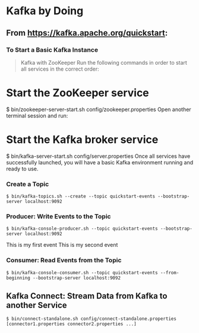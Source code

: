 # Kafka by Doing


## From https://kafka.apache.org/quickstart:
### To Start a Basic Kafka Instance
> Kafka with ZooKeeper
Run the following commands in order to start all services in the correct order:
# Start the ZooKeeper service
$ bin/zookeeper-server-start.sh config/zookeeper.properties
Open another terminal session and run:
# Start the Kafka broker service
$ bin/kafka-server-start.sh config/server.properties
Once all services have successfully launched, you will have a basic Kafka environment running and ready to use.


### Create a Topic
```
$ bin/kafka-topics.sh --create --topic quickstart-events --bootstrap-server localhost:9092
```

### Producer: Write Events to the Topic
```
$ bin/kafka-console-producer.sh --topic quickstart-events --bootstrap-server localhost:9092
```
This is my first event
This is my second event

### Consumer: Read Events from the Topic

```
$ bin/kafka-console-consumer.sh --topic quickstart-events --from-beginning --bootstrap-server localhost:9092
```

## Kafka Connect: Stream Data from Kafka to another Service

```
$ bin/connect-standalone.sh config/connect-standalone.properties [connector1.properties connector2.properties ...]
```

